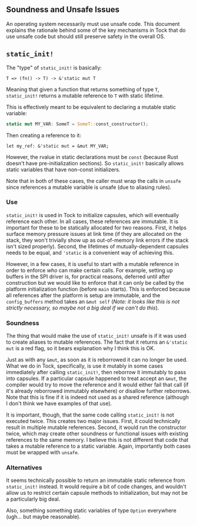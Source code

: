 Soundness and Unsafe Issues
---------------------------

An operating system necessarily must use unsafe code. This document explains
the rationale behind some of the key mechanisms in Tock that do use unsafe code
but should still preserve safety in the overall OS.


## `static_init!`

The "type" of `static_init!` is basically:

```
T => (fn() -> T) -> &'static mut T
```

Meaning that given a function that returns something of type `T`, `static_init!`
returns a mutable reference to `T` with static lifetime.

This is effectively meant to be equivalent to declaring a mutable static
variable:

```rust
static mut MY_VAR: SomeT = SomeT::const_constructor();
```

Then creating a reference to it:

```
let my_ref: &'static mut = &mut MY_VAR;
```

However, the rvalue in static declarations must be `const` (because Rust doesn't
have pre-initialization sections). So `static_init!` basically allows static
variables that have non-const initializers.

Note that in both of these cases, the caller must wrap the calls in `unsafe`
since references a mutable variable is unsafe (due to aliasing rules).

### Use

`static_init!` is used in Tock to initialize capsules, which will eventually
reference each other. In all cases, these references are immutable. It is
important for these to be statically allocated for two reasons. First, it helps
surface memory pressure issues at link time (if they are allocated on the stack,
they won't trivially show up as out-of-memory link errors if the stack isn't
sized properly). Second, the lifetimes of mutually-dependent capsules needs to
be equal, and `'static` is a convenient way of achieving this.

However, in a few cases, it is useful to start with a mutable reference in order
to enforce _who_ can make certain calls. For example, setting up buffers in the
SPI driver is, for practical reasons, deferred until after construction but we
would like to enforce that it can only be called by the platform initialization
function (before `main` starts). This is enforced because all references after
the platform is setup are immutable, and the `config_buffers` method takes an
`&mut self` (_Note: it looks like this is not strictly necessary, so maybe not a
big deal if we can't do this_).

### Soundness

The thing that would make the use of `static_init!` unsafe is if it was used to
create aliases to mutable references. The fact that it returns an `&'static mut`
is a red flag, so it bears explanation why I think this is OK.

Just as with any `&mut`, as soon as it is reborrowed it can no longer be used.
What we do in Tock, specifically, is use it mutably in some cases immediately
after calling `static_init!`, then reborrow it immutably to pass into capsules.
If a particular capsule happened to treat accept an `&mut`, the compiler would
try to move the reference and it would either fail that call (if it's already
reborrowed immutably elsewhere) or disallow further reborrows. Note that this is
fine if it is indeed not used as a shared reference (although I don't think we
have examples of that use).

It is important, though, that the same code calling `static_init!` is not
executed twice. This creates two major issues. First, it could technically
result in multiple mutable references. Second, it would run the constructor
twice, which may create other soundness or functional issues with existing
references to the same memory. I believe this is not different that code that
takes a mutable reference to a static variable. Again, importantly both cases
must be wrapped with `unsafe`.

### Alternatives

It seems technically possible to return an immutable static reference from
`static_init!` instead. It would require a bit of code changes, and wouldn't
allow us to restrict certain capsule methods to initialization, but may not be a
particularly big deal.

Also, something something static variables of type `Option` everywhere (ugh...
but maybe reasonable).



